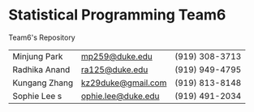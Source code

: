 Statistical Programming Team6
=====

Team6's Repository

|             |                  |              |
|-------------|------------------|--------------|
|Minjung Park |mp259@duke.edu    |(919) 308-3713|
|Radhika Anand|ra125@duke.edu    |(919) 949-4795|
|Kungang Zhang|kz29duke@gmail.com|(919) 813-8148|
|Sophie Lee s |ophie.lee@duke.edu|(919) 491-2034|
